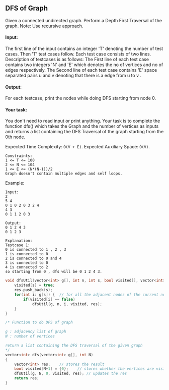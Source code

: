 ## DFS of Graph

Given a connected undirected graph. Perform a Depth First Traversal of the graph.
Note: Use recursive approach.

#### Input:

The first line of the input contains an integer 'T' denoting the number of test cases. Then 'T' test cases follow. Each test case consists of two lines. Description of testcases is as follows: The First line of each test case contains two integers 'N' and 'E' which denotes the no of vertices and no of edges respectively. The Second line of each test case contains 'E' space separated pairs u and v denoting that there is a edge from u to v .

#### Output:

For each testcase, print the nodes while doing DFS starting from node 0.

#### Your task:

You don't need to read input or print anything. Your task is to complete the function dfs() which takes the Graph and the number of vertices as inputs and returns a list containing the DFS Traversal of the graph starting from the 0th node.

Expected Time Complexity: `O(V + E)`.
Expected Auxiliary Space: `O(V)`.

```
Constraints:
1 <= T <= 100
2 <= N <= 104
1 <= E <= (N*(N-1))/2
Graph doesn't contain multiple edges and self loops.
```

Example:

```
Input:
2
5 4
0 1 0 2 0 3 2 4
4 3
0 1 1 2 0 3

Output:
0 1 2 4 3
0 1 2 3

Explanation:
Testcase 1:
0 is connected to 1 , 2 , 3
1 is connected to 0
2 is connected to 0 and 4
3 is connected to 0
4 is connected to 2
so starting from 0 , dfs will be 0 1 2 4 3.
```

```c++
void dfsUtil(vector<int> g[], int n, int s, bool visited[], vector<int> &res) {
    visited[s] = true;
    res.push_back(s);
    for(int i: g[s]) {  // for all the adjacent nodes of the current node
        if(visited[i] == false)
            dfsUtil(g, n, i, visited, res);
    }
}

/* Function to do DFS of graph

g : adjacency list of graph
N : number of vertices

return a list containing the DFS traversal of the given graph
*/
vector<int> dfs(vector<int> g[], int N)
{
    vector<int> res;    // stores the result
    bool visited[N+1] = {0};    // stores whether the vertices are visited or not
    dfsUtil(g, N, 0, visited, res); // updates the res
    return res;
}
```
